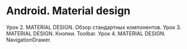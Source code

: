# Android. Material design

Урок 2. MATERIAL DESIGN. Обзор стандартных компонентов.
Урок 3. MATERIAL DESIGN. Кнопки. Toolbar.
Урок 4. MATERIAL DESIGN. NavigationDrawer.